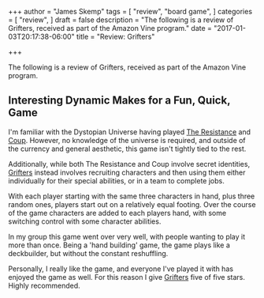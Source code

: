 +++
author = "James Skemp"
tags = [
  "review",
  "board game",
]
categories = [
  "review",
]
draft = false
description = "The following is a review of Grifters, received as part of the Amazon Vine program."
date = "2017-01-03T20:17:38-06:00"
title = "Review: Grifters"

+++

The following is a review of Grifters, received as part of the Amazon Vine program.

## Interesting Dynamic Makes for a Fun, Quick, Game

I'm familiar with the Dystopian Universe having played [The Resistance][resistance] and [Coup][coup]. However, no knowledge of the universe is required, and outside of the currency and general aesthetic, this game isn't tightly tied to the rest.

Additionally, while both The Resistance and Coup involve secret identities, [Grifters][review] instead involves recruiting characters and then using them either individually for their special abilities, or in a team to complete jobs.

With each player starting with the same three characters in hand, plus three random ones, players start out on a relatively equal footing. Over the course of the game characters are added to each players hand, with some switching control with some character abilities.

In my group this game went over very well, with people wanting to play it more than once. Being a 'hand building' game, the game plays like a deckbuilder, but without the constant reshuffling.

Personally, I really like the game, and everyone I've played it with has enjoyed the game as well. For this reason I give [Grifters][review] five of five stars. Highly recommended.

[review]: http://amzn.to/2ixpmX5
[resistance]: http://amzn.to/2ixxV3X
[coup]: http://amzn.to/2ixpgyo
